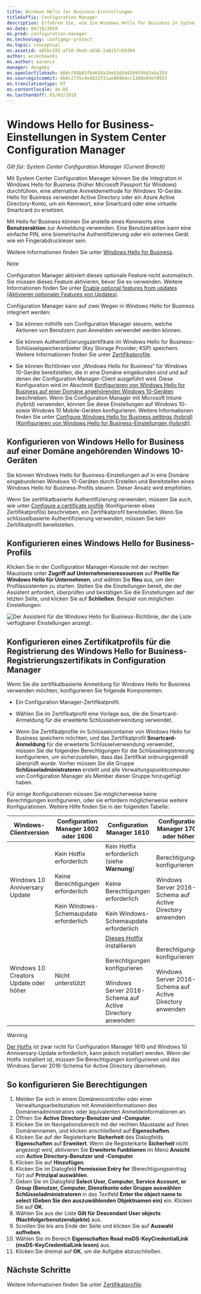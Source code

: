 ```yaml
---
title: Windows Hello for Business-Einstellungen
titleSuffix: Configuration Manager
description: Erfahren Sie, wie Sie Windows Hello for Business in System Center Configuration Manager integrieren.
ms.date: 04/10/2018
ms.prod: configuration-manager
ms.technology: configmgr-protect
ms.topic: conceptual
ms.assetid: a95bc292-af10-4beb-ab56-2a815fc69304
author: aczechowski
ms.author: aaroncz
manager: dougeby
ms.openlocfilehash: 60dcf98b83fb4650a10e5503d42b9f49d3aba359
ms.sourcegitcommit: 0b0c2735c4ed822731ae069b4cc1380e89e78933
ms.translationtype: HT
ms.contentlocale: de-DE
ms.lasthandoff: 05/03/2018
---
```

# <a name="windows-hello-for-business-settings-in-system-center-configuration-manager"></a>Windows Hello for Business-Einstellungen in System Center Configuration Manager

*Gilt für: System Center Configuration Manager (Current Branch)*

<!--1245704-->
Mit System Center Configuration Manager können Sie die Integration in Windows Hello for Business (früher Microsoft Passport für Windows) durchführen, eine alternative Anmeldemethode für Windows 10-Geräte. Hello for Business verwendet Active Directory oder ein Azure Active Directory-Konto, um ein Kennwort, eine Smartcard oder eine virtuelle Smartcard zu ersetzen.  

Mit Hello for Business können Sie anstelle eines Kennworts eine **Benutzeraktion** zur Anmeldung verwenden. Eine Benutzeraktion kann eine einfache PIN, eine biometrische Authentifizierung oder ein externes Gerät wie ein Fingerabdruckleser sein.

Weitere Informationen finden Sie unter [Windows Hello for Business](https://docs.microsoft.com/windows/access-protection/hello-for-business/hello-identity-verification).


> [!Note]  
> Configuration Manager aktiviert dieses optionale Feature nicht automatisch. Sie müssen dieses Feature aktivieren, bevor Sie es verwenden. Weitere Informationen finden Sie unter [Enable optional features from updates (Aktivieren optionaler Features von Updates)](/sccm/core/servers/manage/install-in-console-updates#bkmk_options).<!--505213-->  


 Configuration Manager kann auf zwei Wegen in Windows Hello for Business integriert werden:  

-   Sie können mithilfe von Configuration Manager steuern, welche Aktionen von Benutzern zum Anmelden verwendet werden können.  

-   Sie können Authentifizierungszertifikate im Windows Hello for Business-Schlüsselspeicheranbieter (Key Storage Provider; KSP) speichern. Weitere Informationen finden Sie unter [Zertifikatprofile](introduction-to-certificate-profiles.md).  

- Sie können Richtlinien von „Windows Hello for Business“ für Windows 10-Geräte bereitstellen, die in eine Domäne eingebunden sind und auf denen der Configuration Manager-Client ausgeführt wird. Diese Konfiguration wird im Abschnitt [Konfigurieren von Windows Hello for Business auf einer Domäne angehörenden Windows 10-Geräten](#configure-windows-hello-for-business-on-domain-joined-windows-10-devices) beschrieben. Wenn Sie Configuration Manager mit Microsoft Intune (hybrid) verwenden, können Sie diese Einstellungen auf Windows 10- sowie Windows 10 Mobile-Geräten konfigurieren. Weitere Informationen finden Sie unter [Configure Windows Hello for Business settings (hybrid) (Konfigurieren von Windows Hello for Business-Einstellungen (hybrid))](../../mdm/deploy-use/windows-hello-for-business-settings.md).

## <a name="configure-windows-hello-for-business-on-domain-joined-windows-10-devices"></a>Konfigurieren von Windows Hello for Business auf einer Domäne angehörenden Windows 10-Geräten
Sie können Windows Hello for Business-Einstellungen auf in eine Domäne eingebundenen Windows 10-Geräten durch Erstellen und Bereitstellen eines Windows Hello for Business-Profils steuern. Dieser Ansatz wird empfohlen.


Wenn Sie zertifikatbasierte Authentifizierung verwenden, müssen Sie auch, wie unter [Configure a certificate profile](#configure-a-certificate-profile) (Konfigurieren eines Zertifikatprofils) beschrieben, ein Zertifikatprofil bereitstellen. Wenn Sie schlüsselbasierte Authentifizierung verwenden, müssen Sie kein Zertifikatprofil bereitstellen.

## <a name="configure-a-windows-hello-for-business-profile"></a>Konfigurieren eines Windows Hello for Business-Profils  

Klicken Sie in der Configuration Manager-Konsole mit der rechten Maustaste unter **Zugriff auf Unternehmensressourcen** auf **Profile für Windows Hello für Unternehmen**, und wählen Sie **Neu** aus, um den Profilassistenten zu starten. Stellen Sie die Einstellungen bereit, die der Assistent anfordert, überprüfen und bestätigen Sie die Einstellungen auf der letzten Seite, und klicken Sie auf **Schließen**. Beispiel von möglichen Einstellungen:  

![Der Assistent für die Windows Hello for Business-Richtlinie, der die Liste verfügbarer Einstellungen anzeigt.](../media/Hello-for-Business-settings.png)

## <a name="configure-a-certificate-profile-to-enroll-the-windows-hello-for-business-enrollment-certificate-in-configuration-manager"></a>Konfigurieren eines Zertifikatprofils für die Registrierung des Windows Hello for Business-Registrierungszertifikats in Configuration Manager  
 Wenn Sie die zertifikatbasierte Anmeldung für Windows Hello for Business verwenden möchten, konfigurieren Sie folgende Komponenten:  

-   Ein Configuration Manager-Zertifikatprofil.  

-   Wählen Sie im Zertifikatprofil eine Vorlage aus, die die Smartcard-Anmeldung für die erweiterte Schlüsselverwendung verwendet.  

-   Wenn Sie Zertifikatprofile im Schlüsselcontainer von Windows Hello for Business speichern möchten, und das Zertifikatprofil **Smartcard-Anmeldung** für die erweiterte Schlüsselverwendung verwendet, müssen Sie die folgenden Berechtigungen für die Schlüsselregistrierung konfigurieren, um sicherzustellen, dass das Zertifikat ordnungsgemäß überprüft wurde.
Vorher müssen Sie die Gruppe **Schlüsseladministratoren** erstellt und alle Verwaltungspunktcomputer von Configuration Manager als Member dieser Gruppe hinzugefügt haben.

Für einige Konfigurationen müssen Sie möglicherweise keine Berechtigungen konfigurieren, oder sie erfordern möglicherweise weitere Konfigurationen. Weitere Hilfe finden Sie in der folgenden Tabelle:

|Windows-Clientversion|Configuration Manager 1602 oder 1606|Configuration Manager 1610|Configuration Manager 1702 oder höher|
|-|-|-|-|
|Windows 10 Anniversary Update|Kein Hotfix erforderlich<br><br>Keine Berechtigungen erforderlich<br><br>Kein Windows-Schemaupdate erforderlich|Kein Hotfix erforderlich (siehe **Warnung**)<br><br>Keine Berechtigungen erforderlich<br><br>Kein Windows-Schemaupdate erforderlich|Berechtigungen konfigurieren<br><br>Windows Server 2016-Schema auf Active Directory anwenden|
|Windows 10 Creators Update oder höher|Nicht unterstützt|[Dieses Hotfix](https://support.microsoft.com/help/4010155/update-rollup-for-system-center-configuration-manager-current-branch-v) installieren<br><br>Berechtigungen konfigurieren<br><br>Windows Server 2016-Schema auf Active Directory anwenden|Berechtigungen konfigurieren<br><br>Windows Server 2016-Schema auf Active Directory anwenden|

> [!WARNING]
> [Der Hotfix](https://support.microsoft.com/help/4010155/update-rollup-for-system-center-configuration-manager-current-branch-v) ist zwar nicht für Configuration Manager 1610 und Windows 10 Anniversary-Update erforderlich, kann jedoch installiert werden.  Wenn der Hotfix installiert ist, müssen Sie Berechtigungen konfigurieren und das Windows Server 2016-Schema für Active Directory übernehmen.

## <a name="to-configure-permissions"></a>So konfigurieren Sie Berechtigungen

1.  Melden Sie sich in einem Domänencontroller oder einer Verwaltungsarbeitsstation mit Anmeldeinformationen des Domänenadministrators oder äquivalenten Anmeldeinformationen an.
2.  Öffnen Sie **Active Directory-Benutzer und -Computer**.
3.  Klicken Sie im Navigationsbereich mit der rechten Maustaste auf Ihren Domänennamen, und klicken anschließend auf **Eigenschaften**.
4.  Klicken Sie auf der Registerkarte **Sicherheit** des Dialogfelds *<domain name>* **Eigenschaften** auf **Erweitert**. Wenn die Registerkarte **Sicherheit** nicht angezeigt wird, aktivieren Sie **Erweiterte Funktionen** im Menü **Ansicht** von **Active Directory-Benutzer und -Computer**.
5.  Klicken Sie auf **Hinzufügen**.
6.  Klicken Sie im Dialogfeld **Permission Entry for** (Berechtigungseintrag für) *<domain name>* auf **Prinzipal auswählen**.
7.  Geben Sie im Dialogfeld **Select User, Computer, Service Account, or Group (Benutzer, Computer, Dienstkonto oder Gruppe auswählen** **Schlüsseladministratoren** in das Textfeld **Enter the object name to select (Geben Sie den auszuwählenden Objektnamen ein)** ein. Klicken Sie auf **OK**.
8.  Wählen Sie aus der Liste **Gilt für** **Descendant User objects (Nachfolgerbenutzerobjekte)** aus.
9.  Scrollen Sie bis ans Ende der Seite und klicken Sie auf **Auswahl aufheben**.
10. Wählen Sie im Bereich **Eigenschaften** **Read msDS-KeyCredentialLink (msDS-KeyCredentialLink lesen)** aus.
11. Klicken Sie dreimal auf **OK**, um die Aufgabe abzuschließen.


## <a name="next-steps"></a>Nächste Schritte

Weitere Informationen finden Sie unter [Zertifikatprofile](introduction-to-certificate-profiles.md).  




